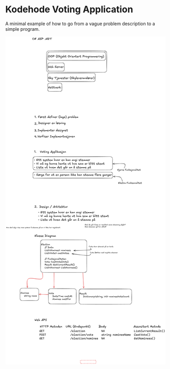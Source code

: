 # Kodehode Voting Application

A minimal example of how to go from a vague problem description to a simple program.

![System Sketch](documentation/sandefjord-kartlegging-voting-application.png)
